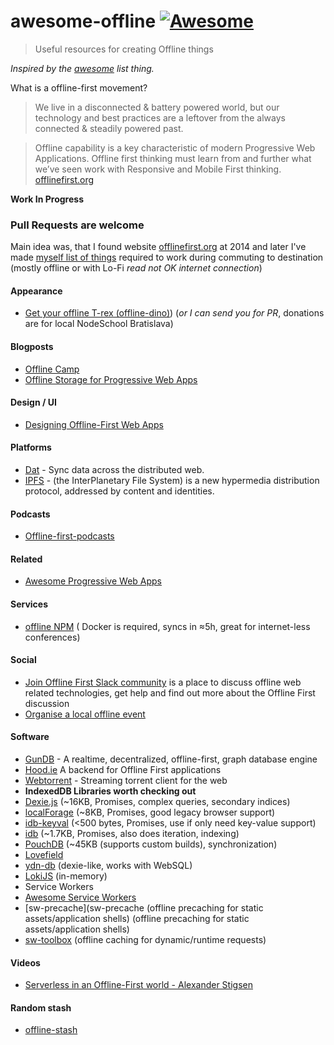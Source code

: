 # awesome-offline [![Awesome](https://cdn.rawgit.com/sindresorhus/awesome/d7305f38d29fed78fa85652e3a63e154dd8e8829/media/badge.svg)](https://github.com/sindresorhus/awesome)

> Useful resources for creating Offline things

*Inspired by the [awesome](https://github.com/sindresorhus/awesome) list thing.*

What is a offline-first movement?

> We live in a disconnected & battery powered world, but our technology and best practices are a leftover from the always connected & steadily powered past.

> Offline capability is a key characteristic of modern Progressive Web Applications. Offline first thinking must learn from and further what we’ve seen work with Responsive and Mobile First thinking.
[offlinefirst.org](http://offlinefirst.org/)

**Work In Progress**

### **Pull Requests are welcome**

Main idea was, that I found website [offlinefirst.org](http://offlinefirst.org/) at 2014 and later I've made [myself list of things](https://github.com/yangwao/offline-stash) required to work during commuting to destination (mostly offline or with Lo-Fi *read not OK internet connection*)

#### Appearance

* [Get your offline T-rex (offline-dino)](https://www.stickermule.com/uk/marketplace/10818-offline-t-rex)) (*or I can send you for PR*, donations are for local NodeSchool Bratislava)

#### Blogposts

* [Offline Camp](https://medium.com/offline-camp)
* [Offline Storage for Progressive Web Apps
](https://medium.com/dev-channel/offline-storage-for-progressive-web-apps-70d52695513c)

#### Design / UI

* [Designing Offline-First Web Apps](http://alistapart.com/article/offline-first)

#### Platforms

* [Dat](https://github.com/datproject/dat) - Sync data across the distributed web.
* [IPFS](https://github.com/ipfs/js-ipfs) - (the InterPlanetary File System) is a new hypermedia distribution protocol, addressed by content and identities.

#### Podcasts

* [Offline-first-podcasts]( https://medium.com/offline-camp/offline-first-podcasts-d0be01721ee6#.t752231hl)

#### Related

* [Awesome Progressive Web Apps](https://github.com/hemanth/awesome-pwa)

#### Services

* [offline NPM](https://github.com/yangwao/modserv) ( Docker is required, syncs in ≈5h, great for internet-less conferences)

#### Social

* [Join Offline First Slack community](http://offlinefirst.org/chat/)
is a place to discuss offline web related technologies, get help and find out more about the Offline First discussion
* [Organise a local offline event](http://offlinefirst.org/events/)

#### Software

* [GunDB](https://github.com/amark/gun) - A realtime, decentralized, offline-first, graph database engine
* [Hood.ie](https://github.com/hoodiehq/hoodie) A backend for Offline First applications
* [Webtorrent](https://github.com/feross/webtorrent) -  Streaming torrent client for the web
* **IndexedDB Libraries worth checking out**
 * [Dexie.js](https://github.com/dfahlander/Dexie.js) (~16KB, Promises, complex queries, secondary indices)
 * [localForage](https://github.com/localForage/localForage) (~8KB, Promises, good legacy browser support)
 * [idb-keyval](https://github.com/jakearchibald/idb-keyval) (<500 bytes, Promises, use if only need key-value support)
 * [idb](https://github.com/jakearchibald/idb) (~1.7KB, Promises, also does iteration, indexing)
 * [PouchDB](https://github.com/pouchdb/pouchdb) (~45KB (supports custom builds), synchronization)
 * [Lovefield](https://github.com/google/lovefield)
 * [ydn-db](https://github.com/yathit/ydn-db) (dexie-like, works with WebSQL)
 * [LokiJS](https://github.com/techfort/LokiJS) (in-memory)
* Service Workers
 * [Awesome Service Workers](https://github.com/TalAter/awesome-service-workers)
 * [sw-precache](sw-precache (offline precaching for static assets/application shells) (offline precaching for static assets/application shells)
 * [sw-toolbox](https://github.com/GoogleChrome/sw-toolbox) (offline caching for dynamic/runtime requests)
#### Videos

* [Serverless in an Offline-First world - Alexander Stigsen](https://www.youtube.com/watch?v=Yxof4sXXwcg)

#### Random stash

* [offline-stash](https://github.com/yangwao/offline-stash)
